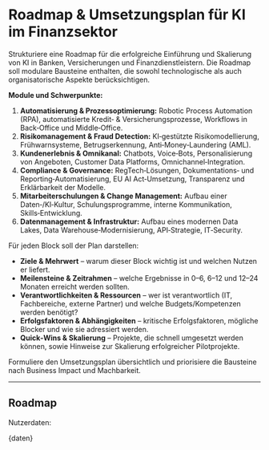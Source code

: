 <!-- roadmap.md -->
# Roadmap & Umsetzungsplan für KI im Finanzsektor

Strukturiere eine Roadmap für die erfolgreiche Einführung und Skalierung von KI in Banken, Versicherungen und Finanzdienstleistern. Die Roadmap soll modulare Bausteine enthalten, die sowohl technologische als auch organisatorische Aspekte berücksichtigen.

**Module und Schwerpunkte:**
1. **Automatisierung & Prozessoptimierung:** Robotic Process Automation (RPA), automatisierte Kredit‑ & Versicherungsprozesse, Workflows in Back‑Office und Middle‑Office.
2. **Risikomanagement & Fraud Detection:** KI‑gestützte Risikomodellierung, Frühwarnsysteme, Betrugserkennung, Anti‑Money‑Laundering (AML).
3. **Kundenerlebnis & Omnikanal:** Chatbots, Voice‑Bots, Personalisierung von Angeboten, Customer Data Platforms, Omnichannel‑Integration.
4. **Compliance & Governance:** RegTech‑Lösungen, Dokumentations‑ und Reporting‑Automatisierung, EU AI Act‑Umsetzung, Transparenz und Erklärbarkeit der Modelle.
5. **Mitarbeiterschulungen & Change Management:** Aufbau einer Daten‑/KI‑Kultur, Schulungsprogramme, interne Kommunikation, Skills‑Entwicklung.
6. **Datenmanagement & Infrastruktur:** Aufbau eines modernen Data Lakes, Data Warehouse‑Modernisierung, API‑Strategie, IT‑Security.

Für jeden Block soll der Plan darstellen:
* **Ziele & Mehrwert** – warum dieser Block wichtig ist und welchen Nutzen er liefert.
* **Meilensteine & Zeitrahmen** – welche Ergebnisse in 0–6, 6–12 und 12–24 Monaten erreicht werden sollten.
* **Verantwortlichkeiten & Ressourcen** – wer ist verantwortlich (IT, Fachbereiche, externe Partner) und welche Budgets/Kompetenzen werden benötigt?
* **Erfolgsfaktoren & Abhängigkeiten** – kritische Erfolgsfaktoren, mögliche Blocker und wie sie adressiert werden.
* **Quick‑Wins & Skalierung** – Projekte, die schnell umgesetzt werden können, sowie Hinweise zur Skalierung erfolgreicher Pilotprojekte.

Formuliere den Umsetzungsplan übersichtlich und priorisiere die Bausteine nach Business Impact und Machbarkeit.

---

## Roadmap

Nutzerdaten:

{daten}